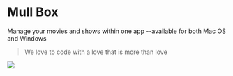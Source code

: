 # Mull Box 
Manage your movies and shows within one app --available for both Mac OS and Windows


> We love to code with a love that is more than love

![]({{site.baseurl}}/mullbox.PNG)